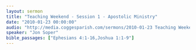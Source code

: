 ```yaml
---
layout: sermon
title: "Teaching Weekend - Session 1 - Apostolic Ministry"
date: "2010-01-23 00:00:00"
audio: "http://media.coggesparish.com/sermons/2010-01-23 Teaching Weekend - Session 1.mp3"
speaker: "Jon Soper"
bible_passages: ["Ephesians 4:1-16,Joshua 1:1-9"]
---
```

